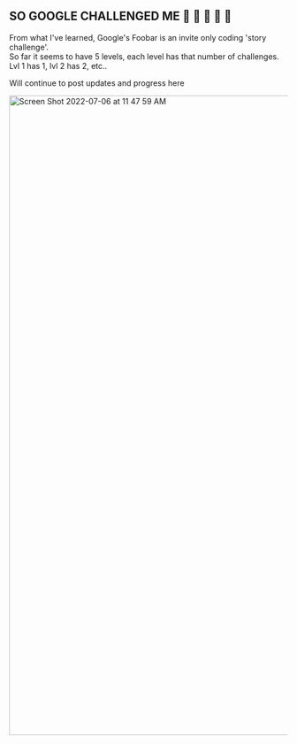 ## SO GOOGLE CHALLENGED ME 😬 😬 😬 😬 😬 

From what I've learned, Google's Foobar is an invite only coding 'story challenge'.   
So far it seems to have 5 levels, each level has that number of challenges. Lvl 1 has 1, lvl 2 has 2, etc..

Will continue to post updates and progress here

<img width="1157" alt="Screen Shot 2022-07-06 at 11 47 59 AM" src="https://user-images.githubusercontent.com/75183667/177523230-b294c7b5-b5fa-4d18-916b-0976adc9006e.png">
